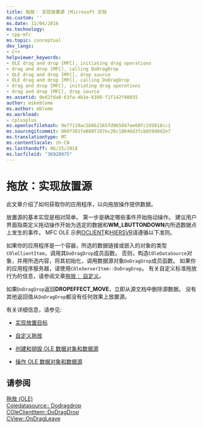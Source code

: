 ```yaml
---
title: 拖放： 实现放置源 |Microsoft 文档
ms.custom: ''
ms.date: 11/04/2016
ms.technology:
- cpp-mfc
ms.topic: conceptual
dev_langs:
- C++
helpviewer_keywords:
- OLE drag and drop [MFC], initiating drag operations
- drag and drop [MFC], calling DoDragDrop
- OLE drag and drop [MFC], drop source
- OLE drag and drop [MFC], calling DoDragDrop
- drag and drop [MFC], initiating drag operations
- drag and drop [MFC], drop source
ms.assetid: 0ed2fda0-63fa-4b1e-b398-f1f142f40035
author: mikeblome
ms.author: mblome
ms.workload:
- cplusplus
ms.openlocfilehash: 9e77119ac5b662165fd965047ae60fc2d5818cc1
ms.sourcegitcommit: 060f381fe0807107ec26c18b46d3fcb859d8d2e7
ms.translationtype: MT
ms.contentlocale: zh-CN
ms.lasthandoff: 06/25/2018
ms.locfileid: "36928975"
---
```

# <a name="drag-and-drop-implementing-a-drop-source"></a>拖放：实现放置源
此文章介绍了如何获取你的应用程序，以向拖放操作提供数据。  
  
 放置源的基本实现是相对简单。 第一步是确定哪些事件开始拖动操作。 建议用户界面指南定义拖动操作开始为选定的数据和**WM_LBUTTONDOWN**内所选数据点上发生的事件。 MFC OLE 示例[OCLIENT](../visual-cpp-samples.md)和[HIERSVR](../visual-cpp-samples.md)请遵循以下准则。  
  
 如果你的应用程序是一个容器，所选的数据链接或嵌入的对象的类型`COleClientItem`，调用其`DoDragDrop`成员函数。 否则，构造`COleDataSource`对象，并用所选内容，将其初始化，调用数据源对象`DoDragDrop`成员函数。 如果你的应用程序服务器，请使用`COleServerItem::DoDragDrop`。 有关自定义标准拖放行为的信息，请参阅文章[拖放： 自定义](../mfc/drag-and-drop-customizing.md)。  
  
 如果`DoDragDrop`返回**DROPEFFECT_MOVE**，立即从源文档中删除源数据。 没有其他返回值从`DoDragDrop`都没有任何效果上放置源。  
  
 有关详细信息，请参见:  
  
-   [实现放置目标](../mfc/drag-and-drop-implementing-a-drop-target.md)  
  
-   [自定义拖放](../mfc/drag-and-drop-customizing.md)  
  
-   [创建和销毁 OLE 数据对象和数据源](../mfc/data-objects-and-data-sources-creation-and-destruction.md)  
  
-   [操作 OLE 数据对象和数据源](../mfc/data-objects-and-data-sources-manipulation.md)  
  
## <a name="see-also"></a>请参阅  
 [拖放 (OLE)](../mfc/drag-and-drop-ole.md)   
 [Coledatasource:: Dodragdrop](../mfc/reference/coledatasource-class.md#dodragdrop)   
 [COleClientItem::DoDragDrop](../mfc/reference/coleclientitem-class.md#dodragdrop)   
 [CView::OnDragLeave](../mfc/reference/cview-class.md#ondragleave)

